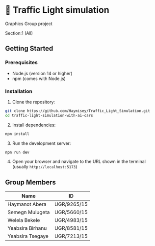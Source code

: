 #  🚦 Traffic Light simulation 
Graphics Group project

Section:1 (All)

## Getting Started

### Prerequisites
- Node.js (version 14 or higher)
- npm (comes with Node.js)

### Installation

1. Clone the repository:
```bash
git clone https://github.com/Haymisey/Traffic_Light_Simulation.git
cd traffic-light-simulation-with-ai-cars
```

2. Install dependencies:
```bash
npm install
```

3. Run the development server:
```bash
npm run dev
```

4. Open your browser and navigate to the URL shown in the terminal (usually `http://localhost:5173`)

## Group Members

| Name                | ID             |
|---------------------|----------------|
| Haymanot Abera      | UGR/9265/15    |
| Semegn Mulugeta     | UGR/5660/15    |
| Welela Bekele       | UGR/4983/15    |
| Yeabsira Birhanu    | UGR/8581/15    |
| Yeabsira Tsegaye    | UGR/7213/15    |
